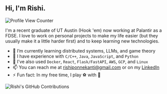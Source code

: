 ## Hi, I'm Rishi.
![Profile View Counter](https://komarev.com/ghpvc/?username=JimothyGreene&color=blue&label=Profile+Views)

I'm a recent graduate of UT Austin (Hook 'em) now working at Palantir as a FDSE. I love to work on personal projects to make my life easier (but they usually make it a little harder first) and to keep learning new technologies.

- 🌱 I’m currently learning distributed systems, LLMs, and game theory
- :book: I have experience with `C/C++`, `Java`, `JavaScript`, and `Python`
- :hammer: I've also used `Docker`, `React`, `Flask/FastAPI`, `AWS`, `GCP`, and `Linux`
- 📫 You can reach me at rishiponnekanti@gmail.com or on my [LinkedIn](https://www.linkedin.com/in/rishiponnekanti/)
- ⚡ Fun fact: In my free time, I play :soccer: with :car:

![Rishi's GitHub Contributions](https://github-readme-stats.vercel.app/api?username=JimothyGreene&show_icons=true&hide_border=true&count_private=true&hide=stars)

